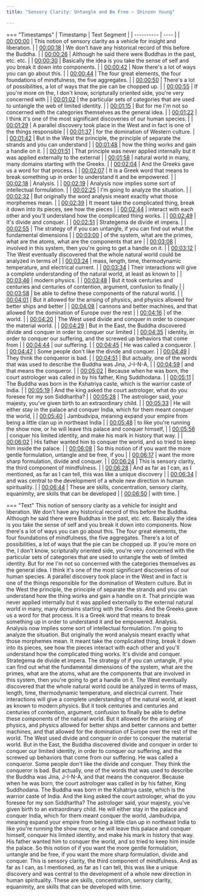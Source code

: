 ```yaml
---
title: "Sensory Clarity: Untangle and Be Free ~ Shinzen Young"

---
```

=== "Timestamps"
    | Timestamp | Text Segment |
    | ---------- | ----  |
    | [00:00:00](https://www.youtube.com/watch?v=1gXoGMrGH34&t=0) |  This notion of sensory clarity as a vehicle for insight and liberation. |
    | [00:00:18](https://www.youtube.com/watch?v=1gXoGMrGH34&t=18) |  We don't have any historical record of this before the Buddha. |
    | [00:00:26](https://www.youtube.com/watch?v=1gXoGMrGH34&t=26) |  Although he said there were Buddhas in the past, etc. etc. |
    | [00:00:30](https://www.youtube.com/watch?v=1gXoGMrGH34&t=30) |  Basically the idea is you take the sense of self and you break it down into components. |
    | [00:00:42](https://www.youtube.com/watch?v=1gXoGMrGH34&t=42) |  Now there's a lot of ways you can go about this. |
    | [00:00:44](https://www.youtube.com/watch?v=1gXoGMrGH34&t=44) |  The four great elements, the four foundations of mindfulness, the five aggregates. |
    | [00:00:50](https://www.youtube.com/watch?v=1gXoGMrGH34&t=50) |  There's a lot of possibilities, a lot of ways that the pie can be chopped up. |
    | [00:00:55](https://www.youtube.com/watch?v=1gXoGMrGH34&t=55) |  If you're more on the, I don't know, scripturally oriented side, you're very concerned with |
    | [00:01:02](https://www.youtube.com/watch?v=1gXoGMrGH34&t=62) |  the particular sets of categories that are used to untangle the web of limited identity. |
    | [00:01:15](https://www.youtube.com/watch?v=1gXoGMrGH34&t=75) |  But for me I'm not so concerned with the categories themselves as the general idea. |
    | [00:01:22](https://www.youtube.com/watch?v=1gXoGMrGH34&t=82) |  I think it's one of the most significant discoveries of our human species. |
    | [00:01:29](https://www.youtube.com/watch?v=1gXoGMrGH34&t=89) |  A parallel discovery took place in the West and in fact is one of the things responsible |
    | [00:01:37](https://www.youtube.com/watch?v=1gXoGMrGH34&t=97) |  for the domination of Western culture. |
    | [00:01:42](https://www.youtube.com/watch?v=1gXoGMrGH34&t=102) |  But in the West the principle, the principle of separate the strands and you can understand |
    | [00:01:48](https://www.youtube.com/watch?v=1gXoGMrGH34&t=108) |  how the thing works and gain a handle on it. |
    | [00:01:51](https://www.youtube.com/watch?v=1gXoGMrGH34&t=111) |  That principle was never applied internally but it was applied externally to the external |
    | [00:01:58](https://www.youtube.com/watch?v=1gXoGMrGH34&t=118) |  natural world in many, many domains starting with the Greeks. |
    | [00:02:04](https://www.youtube.com/watch?v=1gXoGMrGH34&t=124) |  And the Greeks gave us a word for that process. |
    | [00:02:07](https://www.youtube.com/watch?v=1gXoGMrGH34&t=127) |  It is a Greek word that means to break something up in order to understand it and be empowered. |
    | [00:02:18](https://www.youtube.com/watch?v=1gXoGMrGH34&t=138) |  Analysis. |
    | [00:02:19](https://www.youtube.com/watch?v=1gXoGMrGH34&t=139) |  Analysis now implies some sort of intellectual formulation. |
    | [00:02:25](https://www.youtube.com/watch?v=1gXoGMrGH34&t=145) |  I'm going to analyze the situation. |
    | [00:02:32](https://www.youtube.com/watch?v=1gXoGMrGH34&t=152) |  But originally the word analysis meant exactly what those morphemes mean. |
    | [00:02:39](https://www.youtube.com/watch?v=1gXoGMrGH34&t=159) |  It meant take the complicated thing, break it down into its pieces, see how the pieces |
    | [00:02:44](https://www.youtube.com/watch?v=1gXoGMrGH34&t=164) |  interact with each other and you'll understand how the complicated thing works. |
    | [00:02:49](https://www.youtube.com/watch?v=1gXoGMrGH34&t=169) |  It's divide and conquer. |
    | [00:02:51](https://www.youtube.com/watch?v=1gXoGMrGH34&t=171) |  Strategema de divide et impera. |
    | [00:02:55](https://www.youtube.com/watch?v=1gXoGMrGH34&t=175) |  The strategy of if you can untangle, if you can find out what the fundamental dimensions |
    | [00:03:00](https://www.youtube.com/watch?v=1gXoGMrGH34&t=180) |  of the system, what are the primes, what are the atoms, what are the components that are |
    | [00:03:08](https://www.youtube.com/watch?v=1gXoGMrGH34&t=188) |  involved in this system, then you're going to get a handle on it. |
    | [00:03:12](https://www.youtube.com/watch?v=1gXoGMrGH34&t=192) |  The West eventually discovered that the whole natural world could be analyzed in terms of |
    | [00:03:24](https://www.youtube.com/watch?v=1gXoGMrGH34&t=204) |  mass, length, time, thermodynamic temperature, and electrical current. |
    | [00:03:34](https://www.youtube.com/watch?v=1gXoGMrGH34&t=214) |  Their interactions will give a complete understanding of the natural world, at least as known to |
    | [00:03:46](https://www.youtube.com/watch?v=1gXoGMrGH34&t=226) |  modern physics. |
    | [00:03:48](https://www.youtube.com/watch?v=1gXoGMrGH34&t=228) |  But it took centuries and centuries and centuries of contention, argument, confusion to finally |
    | [00:03:58](https://www.youtube.com/watch?v=1gXoGMrGH34&t=238) |  be able to define these components of the natural world. |
    | [00:04:01](https://www.youtube.com/watch?v=1gXoGMrGH34&t=241) |  But it allowed for the arising of physics, and physics allowed for better ships and better |
    | [00:04:08](https://www.youtube.com/watch?v=1gXoGMrGH34&t=248) |  cannons and better machines, and that allowed for the domination of Europe over the rest |
    | [00:04:16](https://www.youtube.com/watch?v=1gXoGMrGH34&t=256) |  of the world. |
    | [00:04:20](https://www.youtube.com/watch?v=1gXoGMrGH34&t=260) |  The West used divide and conquer in order to conquer the material world. |
    | [00:04:29](https://www.youtube.com/watch?v=1gXoGMrGH34&t=269) |  But in the East, the Buddha discovered divide and conquer in order to conquer our limited |
    | [00:04:35](https://www.youtube.com/watch?v=1gXoGMrGH34&t=275) |  identity, in order to conquer our suffering, and the screwed up behaviors that come from |
    | [00:04:44](https://www.youtube.com/watch?v=1gXoGMrGH34&t=284) |  our suffering. |
    | [00:04:45](https://www.youtube.com/watch?v=1gXoGMrGH34&t=285) |  He was called a conqueror. |
    | [00:04:47](https://www.youtube.com/watch?v=1gXoGMrGH34&t=287) |  Some people don't like the divide and conquer. |
    | [00:04:49](https://www.youtube.com/watch?v=1gXoGMrGH34&t=289) |  They think the conqueror is bad. |
    | [00:04:51](https://www.youtube.com/watch?v=1gXoGMrGH34&t=291) |  But actually, one of the words that was used to describe the Buddha was Jina, J-I-N-A, |
    | [00:04:59](https://www.youtube.com/watch?v=1gXoGMrGH34&t=299) |  and that means the conqueror. |
    | [00:05:02](https://www.youtube.com/watch?v=1gXoGMrGH34&t=302) |  Because when he was born, the court astrologer was called in by his father, King Suddhodana. |
    | [00:05:11](https://www.youtube.com/watch?v=1gXoGMrGH34&t=311) |  The Buddha was born in the Kshatriya caste, which is the warrior caste of India. |
    | [00:05:19](https://www.youtube.com/watch?v=1gXoGMrGH34&t=319) |  And the king asked the court astrologer, what do you foresee for my son Siddhartha? |
    | [00:05:28](https://www.youtube.com/watch?v=1gXoGMrGH34&t=328) |  The astrologer said, your majesty, you've given birth to an extraordinary child. |
    | [00:05:33](https://www.youtube.com/watch?v=1gXoGMrGH34&t=333) |  He will either stay in the palace and conquer India, which for them meant conquer the world, |
    | [00:05:40](https://www.youtube.com/watch?v=1gXoGMrGH34&t=340) |  Jambudvipa, meaning expand your empire from being a little clan up in northeast India |
    | [00:05:48](https://www.youtube.com/watch?v=1gXoGMrGH34&t=348) |  to like you're running the show now, or he will leave this palace and conquer himself, |
    | [00:05:56](https://www.youtube.com/watch?v=1gXoGMrGH34&t=356) |  conquer his limited identity, and make his mark in history that way. |
    | [00:06:02](https://www.youtube.com/watch?v=1gXoGMrGH34&t=362) |  His father wanted him to conquer the world, and so tried to keep him inside the palace. |
    | [00:06:08](https://www.youtube.com/watch?v=1gXoGMrGH34&t=368) |  So this notion of if you want the more gentle formulation, untangle and be free, if you |
    | [00:06:17](https://www.youtube.com/watch?v=1gXoGMrGH34&t=377) |  want the more sharp formulation, divide and conquer. |
    | [00:06:24](https://www.youtube.com/watch?v=1gXoGMrGH34&t=384) |  This is sensory clarity, the third component of mindfulness. |
    | [00:06:28](https://www.youtube.com/watch?v=1gXoGMrGH34&t=388) |  And as far as I can, as I mentioned, as far as I can tell, this was like a unique discovery |
    | [00:06:34](https://www.youtube.com/watch?v=1gXoGMrGH34&t=394) |  and was central to the development of a whole new direction in human spirituality. |
    | [00:06:44](https://www.youtube.com/watch?v=1gXoGMrGH34&t=404) |  These are skills, concentration, sensory clarity, equanimity, are skills that can be developed |
    | [00:06:50](https://www.youtube.com/watch?v=1gXoGMrGH34&t=410) |  with time. |

=== "Text"
     This notion of sensory clarity as a vehicle for insight and liberation. We don't have any historical record of this before the Buddha. Although he said there were Buddhas in the past, etc. etc. Basically the idea is you take the sense of self and you break it down into components. Now there's a lot of ways you can go about this. The four great elements, the four foundations of mindfulness, the five aggregates. There's a lot of possibilities, a lot of ways that the pie can be chopped up. If you're more on the, I don't know, scripturally oriented side, you're very concerned with the particular sets of categories that are used to untangle the web of limited identity. But for me I'm not so concerned with the categories themselves as the general idea. I think it's one of the most significant discoveries of our human species. A parallel discovery took place in the West and in fact is one of the things responsible for the domination of Western culture. But in the West the principle, the principle of separate the strands and you can understand how the thing works and gain a handle on it. That principle was never applied internally but it was applied externally to the external natural world in many, many domains starting with the Greeks. And the Greeks gave us a word for that process. It is a Greek word that means to break something up in order to understand it and be empowered. Analysis. Analysis now implies some sort of intellectual formulation. I'm going to analyze the situation. But originally the word analysis meant exactly what those morphemes mean. It meant take the complicated thing, break it down into its pieces, see how the pieces interact with each other and you'll understand how the complicated thing works. It's divide and conquer. Strategema de divide et impera. The strategy of if you can untangle, if you can find out what the fundamental dimensions of the system, what are the primes, what are the atoms, what are the components that are involved in this system, then you're going to get a handle on it. The West eventually discovered that the whole natural world could be analyzed in terms of mass, length, time, thermodynamic temperature, and electrical current. Their interactions will give a complete understanding of the natural world, at least as known to modern physics. But it took centuries and centuries and centuries of contention, argument, confusion to finally be able to define these components of the natural world. But it allowed for the arising of physics, and physics allowed for better ships and better cannons and better machines, and that allowed for the domination of Europe over the rest of the world. The West used divide and conquer in order to conquer the material world. But in the East, the Buddha discovered divide and conquer in order to conquer our limited identity, in order to conquer our suffering, and the screwed up behaviors that come from our suffering. He was called a conqueror. Some people don't like the divide and conquer. They think the conqueror is bad. But actually, one of the words that was used to describe the Buddha was Jina, J-I-N-A, and that means the conqueror. Because when he was born, the court astrologer was called in by his father, King Suddhodana. The Buddha was born in the Kshatriya caste, which is the warrior caste of India. And the king asked the court astrologer, what do you foresee for my son Siddhartha? The astrologer said, your majesty, you've given birth to an extraordinary child. He will either stay in the palace and conquer India, which for them meant conquer the world, Jambudvipa, meaning expand your empire from being a little clan up in northeast India to like you're running the show now, or he will leave this palace and conquer himself, conquer his limited identity, and make his mark in history that way. His father wanted him to conquer the world, and so tried to keep him inside the palace. So this notion of if you want the more gentle formulation, untangle and be free, if you want the more sharp formulation, divide and conquer. This is sensory clarity, the third component of mindfulness. And as far as I can, as I mentioned, as far as I can tell, this was like a unique discovery and was central to the development of a whole new direction in human spirituality. These are skills, concentration, sensory clarity, equanimity, are skills that can be developed with time.